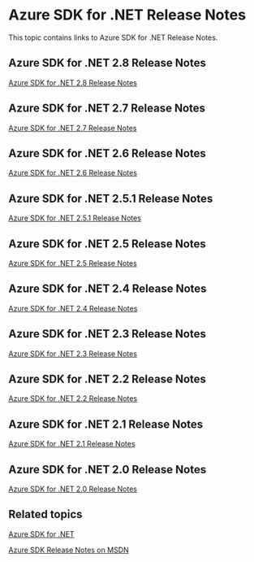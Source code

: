 <properties 
    pageTitle="Azure SDK for .NET Release Notes" 
    description="Azure SDK for .NET Release Notes" 
    services="app-service/web" 
    documentationCenter="" 
    authors="Juliako" 
    manager="dwrede" 
    editor=""/>

<tags 
    ms.service="media-services" 
    ms.workload="media" 
    ms.tgt_pltfrm="na" 
    ms.devlang="na" 
    ms.topic="article" 
    ms.date="01/19/2016" 
    ms.author="juliako"/>



# Azure SDK for .NET Release Notes
This topic contains links to Azure SDK for .NET Release Notes. 

## Azure SDK for .NET 2.8 Release Notes
[Azure SDK for .NET 2.8 Release Notes](azure-sdk-dotnet-release-notes-2_8.md)

## Azure SDK for .NET 2.7 Release Notes
[Azure SDK for .NET 2.7 Release Notes](azure-sdk-dotnet-release-notes-2_7.md)

## Azure SDK for .NET 2.6 Release Notes
[Azure SDK for .NET 2.6 Release Notes](azure-sdk-dotnet-release-notes-2_6.md)

## Azure SDK for .NET 2.5.1 Release Notes
[Azure SDK for .NET 2.5.1 Release Notes](../app-service/app-service-release-notes.md)

## Azure SDK for .NET 2.5 Release Notes
[Azure SDK for .NET 2.5 Release Notes](https://msdn.microsoft.com/library/azure/dn873976.aspx)

## Azure SDK for .NET 2.4 Release Notes
[Azure SDK for .NET 2.4 Release Notes](https://msdn.microsoft.com/library/azure/dn794167.aspx)

## Azure SDK for .NET 2.3 Release Notes
[Azure SDK for .NET 2.3 Release Notes](https://msdn.microsoft.com/library/azure/dn655054.aspx)

## Azure SDK for .NET 2.2 Release Notes
[Azure SDK for .NET 2.2 Release Notes](https://msdn.microsoft.com/library/azure/dn459835.aspx)

## Azure SDK for .NET 2.1 Release Notes
[Azure SDK for .NET 2.1 Release Notes](https://msdn.microsoft.com/library/azure/dn407359.aspx)

## Azure SDK for .NET 2.0 Release Notes
[Azure SDK for .NET 2.0 Release Notes](https://msdn.microsoft.com/library/azure/dn169556.aspx)

## Related topics
[Azure SDK for .NET](https://azure.microsoft.com/downloads/archive-net-downloads/)

[Azure SDK Release Notes on MSDN](https://msdn.microsoft.com/library/azure/dn627519.aspx)

